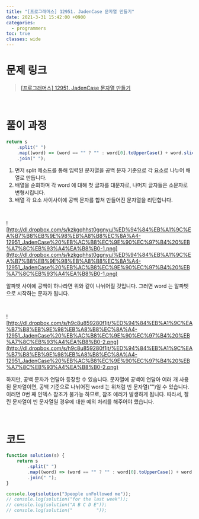 ```yaml
---
title: "[프로그래머스] 12951. JadenCase 문자열 만들기"
date: 2021-3-31 15:42:00 +0900
categories:
  - programmers
toc: true
classes: wide
---
```


# 문제 링크

> [[프로그래머스] 12951. JadenCase 문자열 만들기](https://programmers.co.kr/learn/courses/30/lessons/12951)

<br>

# 풀이 과정

```jsx
return s
    .split(" ")
    .map((word) => (word == "" ? "" : word[0].toUpperCase() + word.slice(1).toLowerCase()))
    .join(" ");
```

1. 먼저 split 메소드를 통해 입력된 문자열을 공백 문자 기준으로 각 요소로 나누어 배열로 만듭니다.
2. 배열을 순회하며 각 word 에 대해 첫 글자를 대문자로, 나머지 글자들은 소문자로 변형시킵니다.
3. 배열 각 요소 사이사이에 공백 문자를 합쳐 만들어진 문자열을 리턴합니다.

<br>

![http://dl.dropbox.com/s/kzkgqhhst0ggnyu/%ED%94%84%EB%A1%9C%EA%B7%B8%EB%9E%98%EB%A8%B8%EC%8A%A4-12951_JadenCase%20%EB%AC%B8%EC%9E%90%EC%97%B4%20%EB%A7%8C%EB%93%A4%EA%B8%B0-1.png](http://dl.dropbox.com/s/kzkgqhhst0ggnyu/%ED%94%84%EB%A1%9C%EA%B7%B8%EB%9E%98%EB%A8%B8%EC%8A%A4-12951_JadenCase%20%EB%AC%B8%EC%9E%90%EC%97%B4%20%EB%A7%8C%EB%93%A4%EA%B8%B0-1.png)

알파벳 사이에 공백이 하나라면 위와 같이 나뉘어질 것입니다. 그러면 word 는 알파벳으로 시작하는 문자가 됩니다.

<br>

![http://dl.dropbox.com/s/h9c8u859280f1jt/%ED%94%84%EB%A1%9C%EA%B7%B8%EB%9E%98%EB%A8%B8%EC%8A%A4-12951_JadenCase%20%EB%AC%B8%EC%9E%90%EC%97%B4%20%EB%A7%8C%EB%93%A4%EA%B8%B0-2.png](http://dl.dropbox.com/s/h9c8u859280f1jt/%ED%94%84%EB%A1%9C%EA%B7%B8%EB%9E%98%EB%A8%B8%EC%8A%A4-12951_JadenCase%20%EB%AC%B8%EC%9E%90%EC%97%B4%20%EB%A7%8C%EB%93%A4%EA%B8%B0-2.png)

하지만, 공백 문자가 연달아 등장할 수 있습니다. 문자열에 공백이 연달아 여러 개 사용된 문자열이면, 공백 기준으로 나뉘어진 word 는 위처럼 빈 문자열("")일 수 있습니다. 이러면 0번 째 인덱스 참조가 불가능 하므로, 참조 에러가 발생하게 됩니다. 따라서, 잘린 문자열이 빈 문자열일 경우에 대한 예외 처리를 해주어야 했습니다.

<br>

# 코드

```jsx
function solution(s) {
    return s
        .split(" ")
        .map((word) => (word == "" ? "" : word[0].toUpperCase() + word.slice(1).toLowerCase()))
        .join(" ");
}

console.log(solution("3people unFollowed me"));
// console.log(solution("for the last week"));
// console.log(solution("A B C D E"));
// console.log(solution("         "));
```